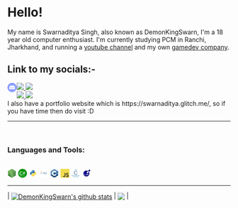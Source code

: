 <h1>Hello!</h1>

<!--**DemonKingSwarn/DemonKingSwarn** is a ✨ _special_ ✨ repository because its `README.md` (this file) appears on your GitHub profile.**--!>

My name is Swarnaditya Singh, also known as DemonKingSwarn, I'm a 18 year old computer enthusiast.
I'm currently studying PCM in Ranchi, Jharkhand,
and running a <a href="https://www.youtube.com/SwarnadityaSinghTheGamingGuruji">youtube channel</a> and my own <a href="https://gamersinunitystudios.weebly.com">gamedev company</a>.
<br>
 <h2>Link to my socials:-</h2>
<a href="https://twitter.com/demonkingswarn">
    <img src="https://img.shields.io/badge/twitter-%230077D4.svg?&style=flat-square&logo=twitter&logoColor=white">
  </a>
<a href="https://discord.gg/uvbCTWQTmE">
  <img align="left" alt="Anurag's Discord" width="21px" src="https://raw.githubusercontent.com/demonkingswarn/demonkingswarn/main/assets/discord-round.svg" />
</a>
<a href="https://www.instagram.com/demonkingswarn">
    <img src="https://img.shields.io/badge/Instagram-%23E4405F.svg?&style=flat-square&logo=instagram&logoColor=white">
  </a>
<br>
<a href="https://github.com/demonkingswarn">
    <img src="https://img.shields.io/badge/Github-%230A0A0A.svg?&style=flat-square&logo=Github&logoColor=white">  
  </a>
<a href="https://www.linkedin.com/in/swarnaditya-singh-9bb732205/">
    <img src="https://img.shields.io/badge/LinkedIn-%230077B5.svg?&style=flat-square&logo=linkedin&logoColor=white">
  </a>
<br>
I also have a portfolio website which is https://swarnaditya.glitch.me/, so if you have time then do visit :D
<hr>
<br>
<h3>Languages and Tools:</h3>
<br>
<code><img height="20" src="https://raw.githubusercontent.com/github/explore/80688e429a7d4ef2fca1e82350fe8e3517d3494d/topics/nodejs/nodejs.png"></code>  
 <code><img height="20" src="https://raw.githubusercontent.com/github/explore/80688e429a7d4ef2fca1e82350fe8e3517d3494d/topics/csharp/csharp.png"></code>   
<code><img height="20" src="https://raw.githubusercontent.com/github/explore/80688e429a7d4ef2fca1e82350fe8e3517d3494d/topics/python/python.png"></code>   
<code><img height="20" src="https://raw.githubusercontent.com/github/explore/80688e429a7d4ef2fca1e82350fe8e3517d3494d/topics/java/java.png"></code>   
<code><img height="20" src="https://raw.githubusercontent.com/github/explore/80688e429a7d4ef2fca1e82350fe8e3517d3494d/topics/cpp/cpp.png"></code>  
 <code><img height="20" src="https://raw.githubusercontent.com/github/explore/80688e429a7d4ef2fca1e82350fe8e3517d3494d/topics/javascript/javascript.png"></code>
   <code><img height="20" src="https://raw.githubusercontent.com/github/explore/80688e429a7d4ef2fca1e82350fe8e3517d3494d/topics/c/c.png"></code>   
   <code><img height="20" src="https://raw.githubusercontent.com/github/explore/80688e429a7d4ef2fca1e82350fe8e3517d3494d/topics/lua/lua.png"></code>   

<hr>

| <a href="https://github.com/anuraghazra/github-readme-stats"><img align="center" src="https://github-readme-stats.vercel.app/api?username=demonkingswarn&show_icons=true&include_all_commits=true&theme=buefy&hide_border=true" alt="DemonKingSwarn's github stats" /></a> |  <img align="center" src="https://github-readme-stats.anuraghazra1.vercel.app/api/top-langs/?username=demonkingswarn&layout=compact&theme=material-palenight" />
</a> |

